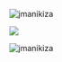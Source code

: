 <p align="left"><img src="https://github-profile-trophy.vercel.app/?username=jmanikiza&rank=SECRET,SSS,SS,S,AAA,AA,A,B,C&row=2&theme=alduin" alt="jmanikiza" /></a> </p>


<a href="http://www.github.com/JManikiza"><img src="https://github-readme-streak-stats.herokuapp.com/?user=JManikiza&stroke=ffffff&background=1c1917&ring=0891b2&fire=0891b2&currStreakNum=ffffff&currStreakLabel=0891b2&sideNums=ffffff&sideLabels=ffffff&dates=ffffff&hide_border=true" /></a>

<p align="left"><img src="https://komarev.com/ghpvc/?username=jmanikiza&label=Profile%20views" alt="jmanikiza" /> </p>

